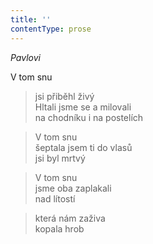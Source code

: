 ```yaml
---
title: ''
contentType: prose
---
```


>   

>   

_Pavlovi_

V tom snu

> jsi přiběhl živý  
> Hltali jsme se a milovali  
> na chodníku i na postelích

> V tom snu  
> šeptala jsem ti do vlasů  
> jsi byl mrtvý

> V tom snu  
> jsme oba zaplakali  
> nad lítostí

> která nám zaživa  
> kopala hrob
